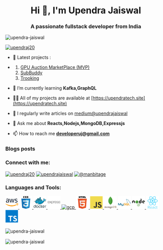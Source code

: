 <h1 align="center">Hi 👋, I'm Upendra Jaiswal</h1>
<h3 align="center">A passionate fullstack developer from India</h3>

<p align="left"> <img src="https://komarev.com/ghpvc/?username=upendra-jaiswal&label=Profile%20views&color=0e75b6&style=flat" alt="upendra-jaiswal" /> </p>

<p align="left"> <a href="https://twitter.com/upendraj20" target="blank"><img src="https://img.shields.io/twitter/follow/upendraj20?logo=twitter&style=for-the-badge" alt="upendraj20" /></a> </p>

- 🔭 Latest projects :
- 1. [GPU Auction MarketPlace (MVP)](https://github.com/Upendra-Jaiswal/GPU-Marketplace-Auction)
  2. [SubBuddy](https://github.com/Upendra-Jaiswal/SubBuddy)
  3.  [Trooking](https://github.com/Upendra-Jaiswal/Trooking)

- 🌱 I’m currently learning **Kafka,GraphQL**

- 👨‍💻 All of my projects are available at [https://upendratech.site](https://upendratech.site)

- 📝 I regularly write articles on [medium@upendrajaiswal](https://medium.com/@upendrajaiswal)

- 💬 Ask me about **Reacts,Nodejs,MongoDB,Expressjs**

- 📫 How to reach me **developeruj@gmail.com**

### Blogs posts
<!-- BLOG-POST-LIST:START -->
<!-- BLOG-POST-LIST:END -->

<h3 align="left">Connect with me:</h3>
<p align="left">
<a href="https://twitter.com/upendraj20" target="blank"><img align="center" src="https://raw.githubusercontent.com/rahuldkjain/github-profile-readme-generator/master/src/images/icons/Social/twitter.svg" alt="upendraj20" height="30" width="40" /></a>
<a href="https://linkedin.com/in/upendrajaiswal" target="blank"><img align="center" src="https://raw.githubusercontent.com/rahuldkjain/github-profile-readme-generator/master/src/images/icons/Social/linked-in-alt.svg" alt="upendrajaiswal" height="30" width="40" /></a>
<a href="https://medium.com/@upendrajaiswal" target="blank"><img align="center" src="https://raw.githubusercontent.com/rahuldkjain/github-profile-readme-generator/master/src/images/icons/Social/medium.svg" alt="@manbitage" height="30" width="40" /></a>
</p>

<h3 align="left">Languages and Tools:</h3>
<p align="left"> <a href="https://aws.amazon.com" target="_blank" rel="noreferrer"> <img src="https://raw.githubusercontent.com/devicons/devicon/master/icons/amazonwebservices/amazonwebservices-original-wordmark.svg" alt="aws" width="40" height="40"/> </a> <a href="https://www.w3schools.com/css/" target="_blank" rel="noreferrer"> <img src="https://raw.githubusercontent.com/devicons/devicon/master/icons/css3/css3-original-wordmark.svg" alt="css3" width="40" height="40"/> </a> <a href="https://www.docker.com/" target="_blank" rel="noreferrer"> <img src="https://raw.githubusercontent.com/devicons/devicon/master/icons/docker/docker-original-wordmark.svg" alt="docker" width="40" height="40"/> </a> <a href="https://expressjs.com" target="_blank" rel="noreferrer"> <img src="https://raw.githubusercontent.com/devicons/devicon/master/icons/express/express-original-wordmark.svg" alt="express" width="40" height="40"/> </a> <a href="https://cloud.google.com" target="_blank" rel="noreferrer"> <img src="https://www.vectorlogo.zone/logos/google_cloud/google_cloud-icon.svg" alt="gcp" width="40" height="40"/> </a> <a href="https://www.w3.org/html/" target="_blank" rel="noreferrer"> <img src="https://raw.githubusercontent.com/devicons/devicon/master/icons/html5/html5-original-wordmark.svg" alt="html5" width="40" height="40"/> </a> <a href="https://developer.mozilla.org/en-US/docs/Web/JavaScript" target="_blank" rel="noreferrer"> <img src="https://raw.githubusercontent.com/devicons/devicon/master/icons/javascript/javascript-original.svg" alt="javascript" width="40" height="40"/> </a> <a href="https://www.mongodb.com/" target="_blank" rel="noreferrer"> <img src="https://raw.githubusercontent.com/devicons/devicon/master/icons/mongodb/mongodb-original-wordmark.svg" alt="mongodb" width="40" height="40"/> </a> <a href="https://www.mysql.com/" target="_blank" rel="noreferrer"> <img src="https://raw.githubusercontent.com/devicons/devicon/master/icons/mysql/mysql-original-wordmark.svg" alt="mysql" width="40" height="40"/> </a> <a href="https://nodejs.org" target="_blank" rel="noreferrer"> <img src="https://raw.githubusercontent.com/devicons/devicon/master/icons/nodejs/nodejs-original-wordmark.svg" alt="nodejs" width="40" height="40"/> </a> <a href="https://reactjs.org/" target="_blank" rel="noreferrer"> <img src="https://raw.githubusercontent.com/devicons/devicon/master/icons/react/react-original-wordmark.svg" alt="react" width="40" height="40"/> </a> <a href="https://www.typescriptlang.org/" target="_blank" rel="noreferrer"> <img src="https://raw.githubusercontent.com/devicons/devicon/master/icons/typescript/typescript-original.svg" alt="typescript" width="40" height="40"/> </a> </p>

<p><img align="center" src="https://github-readme-stats.vercel.app/api/top-langs?username=upendra-jaiswal&show_icons=true&locale=en&layout=compact" alt="upendra-jaiswal" /></p>

<p><img align="center" src="https://github-readme-streak-stats.herokuapp.com/?user=upendra-jaiswal&" alt="upendra-jaiswal" /></p>
